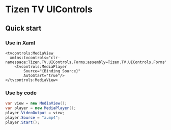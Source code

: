 # Tizen TV UIControls

## Quick start
### Use in Xaml
``` xaml 
<tvcontrols:MediaView 
  xmlns:tvcontrols="clr-namespace:Tizen.TV.UIControls.Forms;assembly=Tizen.TV.UIControls.Forms">
    <tvcontrols:MediaPlayer
        Source="{Binding Source}"
        AutoStart="true"/>
</tvcontrols:MediaView>
```

### Use by code
```C#
var view = new MediaView();
var player = new MediaPlayer();
player.VideoOutput = view;
player.Source = "a.mp4";
player.Start();
```


